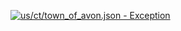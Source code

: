 [![us/ct/town_of_avon.json - Exception](https://img.shields.io/badge/us/ct/town_of_avon.json-Exception-red)](https://github.com/openaddresses/openaddresses/tree/master/sources/us/ct/town_of_avon.json)